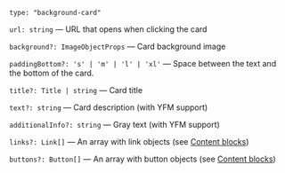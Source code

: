 `type: "background-card"`

`url: string` — URL that opens when clicking the card

`background?: ImageObjectProps` — Card background image

`paddingBottom?: 's' | 'm' | 'l' | 'xl'` — Space between the text and the bottom of the card.

`title?: Title | string` — Card title

`text?: string` — Card description (with YFM support)

`additionalInfo?: string` — Gray text (with YFM support)

`links?: Link[]` — An array with link objects (see [Content blocks](?path=/docs/documentation-types))

`buttons?: Button[]` — An array with button objects (see [Content blocks](?path=/docs/documentation-types))
